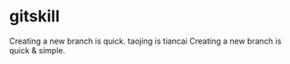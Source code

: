 # gitskill
Creating a new branch is quick.
taojing is tiancai
Creating a new branch is quick & simple.